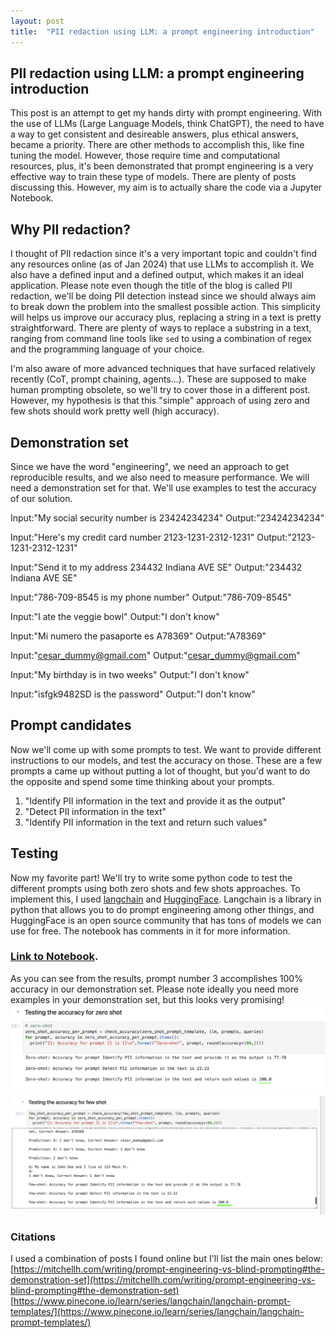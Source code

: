```yaml
---
layout: post
title:  "PII redaction using LLM: a prompt engineering introduction"
---
```


## PII redaction using LLM: a prompt engineering introduction

This post is an attempt to get my hands dirty with prompt engineering. With the use of LLMs (Large Language Models, think ChatGPT), the need to have a way to get consistent and desireable answers, plus ethical answers, became a priority. There are other methods to accomplish this, like fine tuning the model. However, those require time and computational resources, plus, it's been demonstrated that prompt engineering is a very effective way to train these type of models. There are plenty of posts discussing this. However, my aim is to actually share the code via a Jupyter Notebook.

## Why PII redaction?

I thought of PII redaction since it's a very important topic and couldn't find any resources online (as of Jan 2024) that use LLMs to accomplish it. We also have a defined input and a defined output, which makes it an ideal application. Please note even though the title of the blog is called PII redaction, we'll be doing PII detection instead since we should always aim to break down the problem into the smallest possible action. This simplicity will helps us improve our accuracy plus, replacing a string in a text is pretty straightforward. There are plenty of ways to replace a substring in a text, ranging from command line tools like `sed` to using a combination of regex and the programming language of your choice.

I'm also aware of more advanced techniques that have surfaced relatively recently (CoT, prompt chaining, agents...). These are supposed to make human prompting obsolete, so we'll try to cover those in a different post. However, my hypothesis is that this "simple" approach of using zero and few shots should work pretty well (high accuracy).

## Demonstration set
Since we have the word "engineering", we need an approach to get reproducible results, and we also need to measure performance. We will need a demonstration set for that. We'll use examples to test the accuracy of our solution. 

Input:"My social security number is 23424234234"
Output:"23424234234"

Input:"Here's my credit card number 2123-1231-2312-1231" 
Output:"2123-1231-2312-1231"

Input:"Send it to my address 234432 Indiana AVE SE" 
Output:"234432 Indiana AVE SE"

Input:"786-709-8545 is my phone number"
Output:"786-709-8545"

Input:"I ate the veggie bowl"
Output:"I don't know"

Input:"Mi numero the pasaporte es A78369" 
Output:"A78369"

Input:"cesar_dummy@gmail.com" 
Output:"cesar_dummy@gmail.com"

Input:"My birthday is in two weeks" 
Output:"I don't know"

Input:"isfgk9482SD is the password" 
Output:"I don't know"

## Prompt candidates
Now we'll come up with some prompts to test. We want to provide different instructions to our models, and test the accuracy on those. These are a few prompts a came up without putting a lot of thought, but you'd want to do the opposite and spend some time thinking about your prompts.
1. "Identify PII information in the text and provide it as the output"
2. "Detect PII information in the text"
3. "Identify PII information in the text and return such values"

## Testing
Now my favorite part! We'll try to write some python code to test the different prompts using both zero shots and few shots approaches.
To implement this, I used [langchain](https://www.langchain.com/) and [HuggingFace](https://huggingface.co/). Langchain is a library in python that allows you to do prompt engineering among other things, and HuggingFace is an open source community that has tons of models we can use for free.
The notebook has comments in it for more information.

### [Link to Notebook](https://github.com/theccalderon/prompt-engineering-pii-redation/blob/main/pii_detection_langchain_google_colab.ipynb).

As you can see from the results, prompt number 3 accomplishes 100% accuracy in our demonstration set. Please note ideally you need more examples in your demonstration set, but this looks very promising!
![Image](/assets/zero_shots.png)
![Image](/assets/few_shots.png)

### Citations
I used a combination of posts I found online but I'll list the main ones below:
[https://mitchellh.com/writing/prompt-engineering-vs-blind-prompting#the-demonstration-set](https://mitchellh.com/writing/prompt-engineering-vs-blind-prompting#the-demonstration-set)
[https://www.pinecone.io/learn/series/langchain/langchain-prompt-templates/](https://www.pinecone.io/learn/series/langchain/langchain-prompt-templates/)